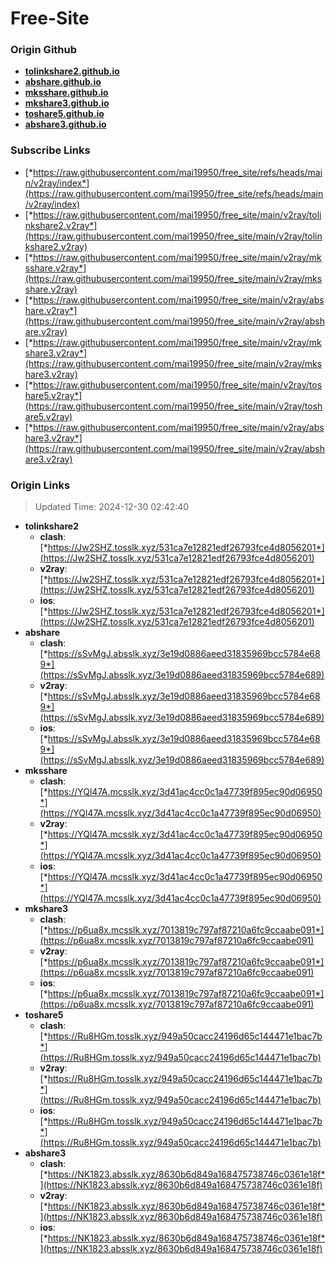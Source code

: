 # Free-Site

### Origin Github

- [**tolinkshare2.github.io**](https://github.com/tolinkshare2/tolinkshare2.github.io)
- [**abshare.github.io**](https://github.com/abshare/abshare.github.io)
- [**mksshare.github.io**](https://github.com/mksshare/mksshare.github.io)
- [**mkshare3.github.io**](https://github.com/mkshare3/mkshare3.github.io)
- [**toshare5.github.io**](https://github.com/toshare5/toshare5.github.io)
- [**abshare3.github.io**](https://github.com/abshare3/abshare3.github.io)

### Subscribe Links

- [*https://raw.githubusercontent.com/mai19950/free_site/refs/heads/main/v2ray/index*](https://raw.githubusercontent.com/mai19950/free_site/refs/heads/main/v2ray/index)
- [*https://raw.githubusercontent.com/mai19950/free_site/main/v2ray/tolinkshare2.v2ray*](https://raw.githubusercontent.com/mai19950/free_site/main/v2ray/tolinkshare2.v2ray)
- [*https://raw.githubusercontent.com/mai19950/free_site/main/v2ray/mksshare.v2ray*](https://raw.githubusercontent.com/mai19950/free_site/main/v2ray/mksshare.v2ray)
- [*https://raw.githubusercontent.com/mai19950/free_site/main/v2ray/abshare.v2ray*](https://raw.githubusercontent.com/mai19950/free_site/main/v2ray/abshare.v2ray)
- [*https://raw.githubusercontent.com/mai19950/free_site/main/v2ray/mkshare3.v2ray*](https://raw.githubusercontent.com/mai19950/free_site/main/v2ray/mkshare3.v2ray)
- [*https://raw.githubusercontent.com/mai19950/free_site/main/v2ray/toshare5.v2ray*](https://raw.githubusercontent.com/mai19950/free_site/main/v2ray/toshare5.v2ray)
- [*https://raw.githubusercontent.com/mai19950/free_site/main/v2ray/abshare3.v2ray*](https://raw.githubusercontent.com/mai19950/free_site/main/v2ray/abshare3.v2ray)

### Origin Links

> Updated Time: 2024-12-30 02:42:40

- **tolinkshare2**
  - **clash**: [*https://Jw2SHZ.tosslk.xyz/531ca7e12821edf26793fce4d8056201*](https://Jw2SHZ.tosslk.xyz/531ca7e12821edf26793fce4d8056201)
  - **v2ray**: [*https://Jw2SHZ.tosslk.xyz/531ca7e12821edf26793fce4d8056201*](https://Jw2SHZ.tosslk.xyz/531ca7e12821edf26793fce4d8056201)
  - **ios**: [*https://Jw2SHZ.tosslk.xyz/531ca7e12821edf26793fce4d8056201*](https://Jw2SHZ.tosslk.xyz/531ca7e12821edf26793fce4d8056201)
- **abshare**
  - **clash**: [*https://sSvMgJ.absslk.xyz/3e19d0886aeed31835969bcc5784e689*](https://sSvMgJ.absslk.xyz/3e19d0886aeed31835969bcc5784e689)
  - **v2ray**: [*https://sSvMgJ.absslk.xyz/3e19d0886aeed31835969bcc5784e689*](https://sSvMgJ.absslk.xyz/3e19d0886aeed31835969bcc5784e689)
  - **ios**: [*https://sSvMgJ.absslk.xyz/3e19d0886aeed31835969bcc5784e689*](https://sSvMgJ.absslk.xyz/3e19d0886aeed31835969bcc5784e689)
- **mksshare**
  - **clash**: [*https://YQl47A.mcsslk.xyz/3d41ac4cc0c1a47739f895ec90d06950*](https://YQl47A.mcsslk.xyz/3d41ac4cc0c1a47739f895ec90d06950)
  - **v2ray**: [*https://YQl47A.mcsslk.xyz/3d41ac4cc0c1a47739f895ec90d06950*](https://YQl47A.mcsslk.xyz/3d41ac4cc0c1a47739f895ec90d06950)
  - **ios**: [*https://YQl47A.mcsslk.xyz/3d41ac4cc0c1a47739f895ec90d06950*](https://YQl47A.mcsslk.xyz/3d41ac4cc0c1a47739f895ec90d06950)
- **mkshare3**
  - **clash**: [*https://p6ua8x.mcsslk.xyz/7013819c797af87210a6fc9ccaabe091*](https://p6ua8x.mcsslk.xyz/7013819c797af87210a6fc9ccaabe091)
  - **v2ray**: [*https://p6ua8x.mcsslk.xyz/7013819c797af87210a6fc9ccaabe091*](https://p6ua8x.mcsslk.xyz/7013819c797af87210a6fc9ccaabe091)
  - **ios**: [*https://p6ua8x.mcsslk.xyz/7013819c797af87210a6fc9ccaabe091*](https://p6ua8x.mcsslk.xyz/7013819c797af87210a6fc9ccaabe091)
- **toshare5**
  - **clash**: [*https://Ru8HGm.tosslk.xyz/949a50cacc24196d65c144471e1bac7b*](https://Ru8HGm.tosslk.xyz/949a50cacc24196d65c144471e1bac7b)
  - **v2ray**: [*https://Ru8HGm.tosslk.xyz/949a50cacc24196d65c144471e1bac7b*](https://Ru8HGm.tosslk.xyz/949a50cacc24196d65c144471e1bac7b)
  - **ios**: [*https://Ru8HGm.tosslk.xyz/949a50cacc24196d65c144471e1bac7b*](https://Ru8HGm.tosslk.xyz/949a50cacc24196d65c144471e1bac7b)
- **abshare3**
  - **clash**: [*https://NK1823.absslk.xyz/8630b6d849a168475738746c0361e18f*](https://NK1823.absslk.xyz/8630b6d849a168475738746c0361e18f)
  - **v2ray**: [*https://NK1823.absslk.xyz/8630b6d849a168475738746c0361e18f*](https://NK1823.absslk.xyz/8630b6d849a168475738746c0361e18f)
  - **ios**: [*https://NK1823.absslk.xyz/8630b6d849a168475738746c0361e18f*](https://NK1823.absslk.xyz/8630b6d849a168475738746c0361e18f)
